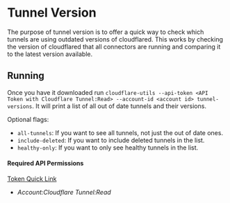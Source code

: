 # Tunnel Version

The purpose of tunnel version is to offer a quick way to check which tunnels are using outdated versions of cloudflared. This works by checking the version of cloudflared that all connectors are running and comparing it to the latest version available.

## Running

Once you have it downloaded run `cloudflare-utils --api-token <API Token with Cloudflare Tunnel:Read> --account-id <account id> tunnel-versions`. It will print a list of all out of date tunnels and their versions.

Optional flags:

- `all-tunnels`: If you want to see all tunnels, not just the out of date ones.
- `include-deleted`: If you want to include deleted tunnels in the list.
- `healthy-only`: If you want to only see healthy tunnels in the list.


#### Required API Permissions

[Token Quick Link](https://dash.cloudflare.com/profile/api-tokens?permissionGroupKeys=%5B%7B%22key%22%3A%22argotunnel%22%2C%22type%22%3A%22read%22%7D%5D&name=Cloudflare+Utils%3A+Tunnels+Read)

- _Account:Cloudflare Tunnel:Read_